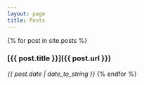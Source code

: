 ```yaml
---
layout: page
title: Posts
---
```

{% for post in site.posts %}
### __[{{ post.title }}]({{ post.url }})__  
_{{ post.date | date_to_string }}_
{% endfor %}
